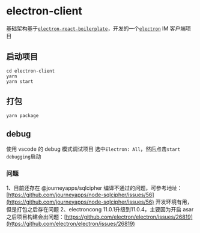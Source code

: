 # electron-client

基础架构基于[`electron-react-boilerplate`](https://github.com/electron-react-boilerplate/electron-react-boilerplate)，开发的一个[`electron`](https://github.com/electron/electron) IM 客户端项目

## 启动项目

```
cd electron-client
yarn
yarn start
```

## 打包

```
yarn package
```

## debug

使用 vscode 的 debug 模式调试项目
选中`Electron: All`，然后点击`start debugging`启动

### 问题
1、目前还存在 @journeyapps/sqlcipher 编译不通过的问题，可参考地址：[https://github.com/journeyapps/node-sqlcipher/issues/56](https://github.com/journeyapps/node-sqlcipher/issues/56)
开发环境有用，但是打包之后存在问题
2、electroncong 11.0.1升级到11.0.4，主要因为开启 asar 之后项目构建会出问题：[https://github.com/electron/electron/issues/26819](https://github.com/electron/electron/issues/26819)
